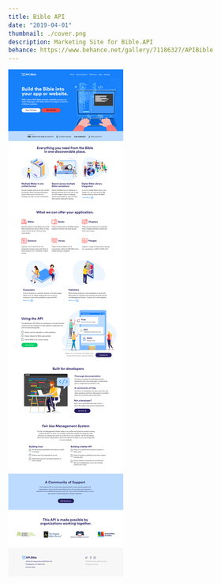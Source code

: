 ```yaml
---
title: Bible API
date: "2019-04-01"
thumbnail: ./cover.png
description: Marketing Site for Bible.API
behance: https://www.behance.net/gallery/71186327/APIBible
---
```


<div class="kg-card kg-image-card kg-width-full">

![Site](./site.png)

</div>
